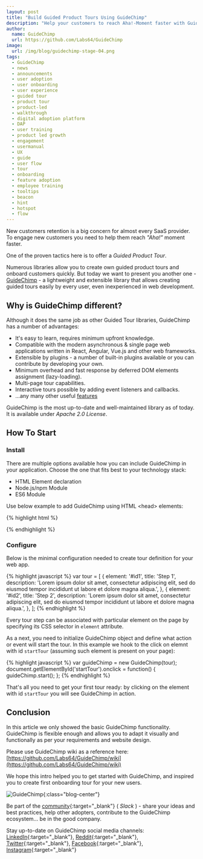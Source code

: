 ```yaml
---
layout: post
title: "Build Guided Product Tours Using GuideChimp"
description: "Help your customers to reach Aha!-Moment faster with GuideChimp"
author:
  name: GuideChimp
  url: https://github.com/Labs64/GuideChimp
image:
  url: /img/blog/guidechimp-stage-04.png
tags:
  - GuideChimp
  - news
  - announcements
  - user adoption
  - user onboarding
  - user experience
  - guided tour
  - product tour
  - product-led
  - walkthrough
  - digital adoption platform
  - DAP
  - user training
  - product led growth
  - engagement
  - usermanual
  - UX
  - guide
  - user flow
  - tour
  - onboarding
  - feature adoption
  - employee training
  - tooltips
  - beacon
  - hint
  - hotspot
  - flow
---
```


New customers retention is a big concern for almost every SaaS provider. To engage new customers you need to help them reach *"Aha!"* moment faster.

One of the proven tactics here is to offer a *Guided Product Tour*.

Numerous libraries allow you to create own guided product tours and onboard customers quickly. But today we want to present you another one - [GuideChimp](https://github.com/Labs64/GuideChimp#features) - a lightweight and extensible library that allows creating guided tours easily by every user, even inexperienced in web development.

## Why is GuideChimp different?

Although it does the same job as other Guided Tour libraries, GuideChimp has a number of advantages:
* It's easy to learn, requires minimum upfront knowledge.
* Compatible with the modern asynchronous & single page web applications written in React, Angular, Vue.js and other web frameworks.
* Extensible by plugins - a number of built-in plugins available or you can contribute by developing your own.
* Minimum overhead and fast response by deferred DOM elements assignment (lazy-loading).
* Multi-page tour capabilities.
* Interactive tours possible by adding event listeners and callbacks.
* ...any many other useful [features](https://github.com/Labs64/GuideChimp#features)

GuideChimp is the most up-to-date and well-maintained library as of today. It is available under *Apache 2.0 License*.

## How To Start

### Install

There are multiple options available how you can include GuideChimp in your application. Choose the one that fits best to your technology stack:
* HTML Element declaration
* Node.js/npm Module
* ES6 Module

Use below example to add GuideChimp using HTML &lt;head&gt; elements:

{% highlight html %}
<!-- GuideChimp -->
<script src="https://cdn.jsdelivr.net/npm/guidechimp@1/dist/guidechimp.min.js"></script>	 
<link rel="stylesheet" href="https://cdn.jsdelivr.net/npm/guidechimp@1/dist/guidechimp.min.css">
<!-- GuideChimp - GA plugin -->
<script src="https://cdn.jsdelivr.net/npm/guidechimp@1/dist/plugins/googleAnalytics.js"></script>     
{% endhighlight %}

### Configure

Below is the minimal configuration needed to create tour definition for your web app.

{% highlight javascript %}
var tour = [
  {
    element: '#id1',
    title: 'Step 1',
    description: 'Lorem ipsum dolor sit amet, consectetur adipiscing elit, sed do eiusmod tempor incididunt ut labore et dolore magna aliqua.',
  },
  {
    element: '#id2',
    title: 'Step 2',
    description: 'Lorem ipsum dolor sit amet, consectetur adipiscing elit, sed do eiusmod tempor incididunt ut labore et dolore magna aliqua.',
  },
];
{% endhighlight %}

Every tour step can be associated with particular element on the page by specifying its CSS selector in `element` attribute.

As a next, you need to initialize GuideChimp object and define what action or event will start the tour. In this example we hook to the click on elemnt with id `startTour` (assuming such element is present on your page):

{% highlight javascript %}
var guideChimp = new GuideChimp(tour);
document.getElementById('startTour').onclick = function() {
  guideChimp.start();
};
{% endhighlight %}

That's all you need to get your first tour ready: by clicking on the element with id `startTour` you will see GuideChimp in action.

## Conclusion

In this article we only showed the basic GuideChimp functionality.
GuideChimp is flexible enough and allows you to adapt it visually and functionally as per your requirements and website design.

Please use GuideChimp wiki as a reference here: [https://github.com/Labs64/GuideChimp/wiki](https://github.com/Labs64/GuideChimp/wiki)

We hope this intro helped you to get started with GuideChimp, and inspired you to create first onboarding tour for your new users.

![GuideChimp](https://raw.githubusercontent.com/Labs64/guidechimp/master/docs/img/guidechimp-logo-transparent.png "GuideChimp"){:class="blog-center"}

Be part of the [community](https://guidechimp.slack.com){:target="_blank"} ( *Slack* ) - share your ideas and best practices, help other adopters, contribute to the GuideChimp ecosystem... be in the good company.

Stay up-to-date on GuideChimp social media channels: [LinkedIn](https://www.linkedin.com/showcase/guidechimp){:target="_blank"}, [Reddit](https://www.reddit.com/user/GuideChimp){:target="_blank"}, [Twitter](https://twitter.com/GuideChimpIO){:target="_blank"}, [Facebook](https://www.facebook.com/GuideChimp.IO){:target="_blank"}, [Instagram](https://www.instagram.com/guidechimp/){:target="_blank"}
